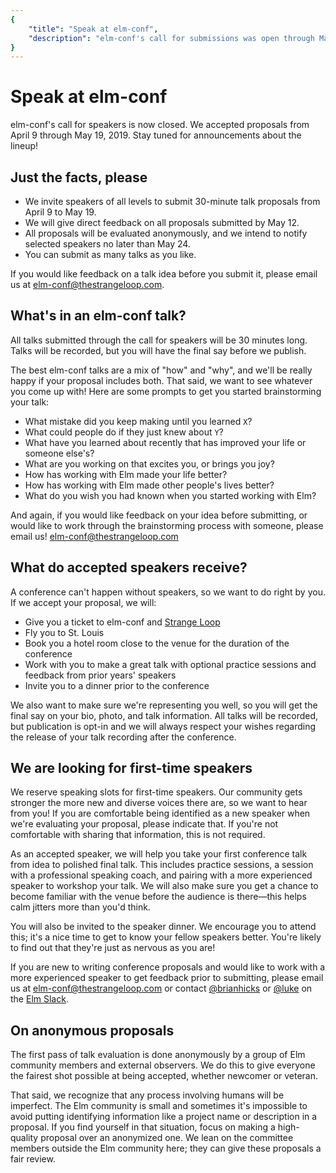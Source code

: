 ```yaml
---
{
    "title": "Speak at elm-conf",
    "description": "elm-conf's call for submissions was open through May 19, 2019. We want your talk!"
}
---
```


# Speak at elm-conf

elm-conf's call for speakers is now closed. We accepted proposals from April 9 through May 19, 2019. Stay tuned for announcements about the lineup!

## Just the facts, please

- We invite speakers of all levels to submit 30-minute talk proposals from April 9 to May 19.
- We will give direct feedback on all proposals submitted by May 12.
- All proposals will be evaluated anonymously, and we intend to notify selected speakers no later than May 24.
- You can submit as many talks as you like.

If you would like feedback on a talk idea before you submit it, please email us at [elm-conf@thestrangeloop.com](mailto:elm-conf@thestrangeloop.com).

## What's in an elm-conf talk?

All talks submitted through the call for speakers will be 30 minutes long.
Talks will be recorded, but you will have the final say before we publish.

The best elm-conf talks are a mix of "how" and "why", and we'll be really happy if your proposal includes both.
That said, we want to see whatever you come up with!
Here are some prompts to get you started brainstorming your talk:

- What mistake did you keep making until you learned `X`?
- What could people do if they just knew about `Y`?
- What have you learned about recently that has improved your life or someone else's?
- What are you working on that excites you, or brings you joy?
- How has working with Elm made your life better?
- How has working with Elm made other people's lives better?
- What do you wish you had known when you started working with Elm?

And again, if you would like feedback on your idea before submitting, or would like to work through the brainstorming process with someone, please email us!
[elm-conf@thestrangeloop.com](mailto:elm-conf@thestrangeloop.com)

## What do accepted speakers receive?

A conference can't happen without speakers, so we want to do right by you.
If we accept your proposal, we will:

- Give you a ticket to elm-conf and [Strange Loop](https://thestrangeloop.com/)
- Fly you to St. Louis
- Book you a hotel room close to the venue for the duration of the conference
- Work with you to make a great talk with optional practice sessions and feedback from prior years' speakers
- Invite you to a dinner prior to the conference

We also want to make sure we're representing you well, so you will get the final say on your bio, photo, and talk information.
All talks will be recorded, but publication is opt-in and we will always respect your wishes regarding the release of your talk recording after the conference.

## We are looking for first-time speakers

We reserve speaking slots for first-time speakers.
Our community gets stronger the more new and diverse voices there are, so we want to hear from you!
If you are comfortable being identified as a new speaker when we're evaluating your proposal, please indicate that.
If you're not comfortable with sharing that information, this is not required.

As an accepted speaker, we will help you take your first conference talk from idea to polished final talk.
This includes practice sessions, a session with a professional speaking coach, and pairing with a more experienced speaker to workshop your talk.
We will also make sure you get a chance to become familiar with the venue before the audience is there—this helps calm jitters more than you'd think.

You will also be invited to the speaker dinner.
We encourage you to attend this; it's a nice time to get to know your fellow speakers better.
You're likely to find out that they're just as nervous as you are!

If you are new to writing conference proposals and would like to work with a more experienced speaker to get feedback prior to submitting, please email us at [elm-conf@thestrangeloop.com](mailto:elm-conf@thestrangeloop.com) or contact [@brianhicks](https://elmlang.slack.com/messages/D1KMC1AQ1/) or [@luke](https://elmlang.slack.com/messages/D0KEQUU9Z/) on the [Elm Slack](http://elmlang.herokuapp.com/).

## On anonymous proposals

The first pass of talk evaluation is done anonymously by a group of Elm community members and external observers.
We do this to give everyone the fairest shot possible at being accepted, whether newcomer or veteran.

That said, we recognize that any process involving humans will be imperfect.
The Elm community is small and sometimes it's impossible to avoid putting identifying information like a project name or description in a proposal.
If you find yourself in that situation, focus on making a high-quality proposal over an anonymized one.
We lean on the committee members outside the Elm community here; they can give these proposals a fair review.
